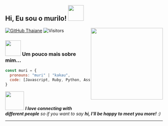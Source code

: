 <h2> Hi, Eu sou o murilo! <img src="https://cdn.discordapp.com/attachments/951749489360764948/995419390361211041/6da3ee3848e7d5b49bea3a45824631b7.jpg?width=416&height=410" width="50"></h2>
<img align='right' src="[https://media.giphy.com/media/ieyl9zmCjO4b4t6qoY/giphy.gif](https://cdn.discordapp.com/attachments/951749489360764948/995419390361211041/6da3ee3848e7d5b49bea3a45824631b7.jpg?width=416&height=410)" width="230">
</em></p>

[![GitHub Thaiane](https://img.shields.io/github/followers/murilindao?label=follow&style=social)](https://github.com/murilindao)
<img src="https://komarev.com/ghpvc/?username=murilindao&label=Profile%20Views&color=008042&style=flat&label=Visitors" alt="Visitors"></a>


### <img src="https://media.giphy.com/media/VgCDAzcKvsR6OM0uWg/giphy.gif" width="50"> Um pouco mais sobre mim...

```javascript
const muri = {
  pronouns: "muri" | "kakau",
  code: [Javascript, Ruby, Python, Assembly, Xanascript],
}
```

<img src="https://media.giphy.com/media/LnQjpWaON8nhr21vNW/giphy.gif" width="60"> <em><b>I love connecting with different people</b> so if you want to say <b>hi, I'll be happy to meet you more!</b> :)</em>

---
